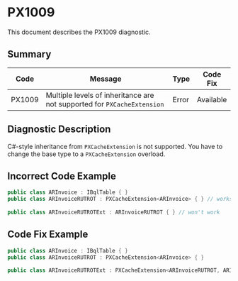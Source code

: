 # PX1009
This document describes the PX1009 diagnostic.

## Summary

| Code   | Message                                                                 | Type  | Code Fix  | 
| ------ | ------------------------------------------------------------------------| ----- | --------- | 
| PX1009 | Multiple levels of inheritance are not supported for `PXCacheExtension` | Error | Available | 

## Diagnostic Description
C#-style inheritance from `PXCacheExtension` is not supported. You have to change the base type to a `PXCacheExtension` overload.

## Incorrect Code Example

```C#
public class ARInvoice : IBqlTable { }
public class ARInvoiceRUTROT : PXCacheExtension<ARInvoice> { } // works as expected
   
public class ARInvoiceRUTROTExt : ARInvoiceRUTROT { } // won't work 
```

## Code Fix Example

```C#
public class ARInvoice : IBqlTable { }
public class ARInvoiceRUTROT : PXCacheExtension<ARInvoice> { }
   
public class ARInvoiceRUTROTExt : PXCacheExtension<ARInvoiceRUTROT, ARInvoice> { }
```